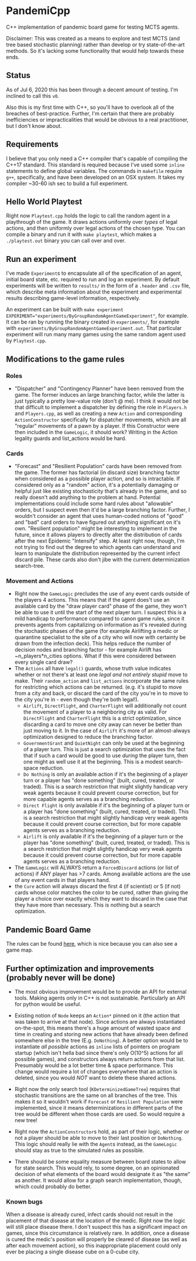 # PandemiCpp 
C++ implementation of pandemic board game for testing MCTS agents. 

Disclaimer: This was created as a means to explore and test MCTS (and tree based stochastic planning) rather than develop or try state-of-the-art methods. So it's lacking some functionality that would help towards these ends.

## Status
As of Jul 6, 2020 this has been through a decent amount of testing. I'm inclined to call this `v0`. 

Also this is my first time with C++, so you'll have to overlook all of the breaches of best-practice. Further, I'm certain that there are probably inefficiencies or impracticalities that would be obvious to a real practitioner, but I don't know about. 

## Requirements
I believe that you only need a C++ compiler that's capable of compiling the C++17 standard. This standard is required because I've used some `inline` statements to define global variables. The commands in `makefile` require `g++`, specifically, and have been developed on an OSX system. It takes my compiler ~30-60 ish sec to build a full experiment.

## Hello World Playtest
Right now `Playtest.cpp` holds the logic to call the random agent in a playthrough of the game. It draws actions uniformly over _types_ of legal actions, and then uniformly over legal actions of the chosen type. You can compile a binary and run it with `make playtest`, which makes a `./playtest.out` binary you can call over and over.

## Run an experiment
I've made `Experiment`s to encapsulate all of the specification of an agent, initial board state, etc. required to run and log an experiment. By default experiments will be written to `results/` in the form of a `.header` and `.csv` file, which describe meta information about the experiment and experimental results describing game-level information, respectively. 

An experiment can be built with `make experiment EXPERIMENT="experiments/ByGroupRandomAgentGameExperiment"`, for example. It can be ran by running the binary created in `experiments/`, for example with `experiments/ByGroupRandomAgentGameExperiment.out`. That particular experiment will run many many games using the same random agent used by `Playtest.cpp`.

## Modifications to the game rules
### Roles
- "Dispatcher" and "Contingency Planner" have been removed from the game. The former induces an large branching factor, while the latter is just typically a pretty low-value role (don't @ me). I think it would not be that difficult to implement a dispatcher by defining the role in `Players.h` and `Players.cpp`, as well as creating a new `Action` and corresponding `ActionConstructor` specifically for dispatcher movements, which are all "regular" movements of a pawn by a player. If this Constructor were then included in the `GameLogic`, it should work? Writing in the Action legality guards and list_actions would be hard.
### Cards
- "Forecast" and "Resilient Population" cards have been removed from the game. The former has factorial (in discard size) branching factor when considered as a possible player action, and so is intractable. If considered only as a "random" action, it's a potentially damaging or helpful just like existing stochasticity that's already in the game, and so really doesn't add anything to the problem at hand. Potential implementations could include some hard rules about "allowable" orders, but I suspect even then it'd be a large branching factor. Further, I wouldn't consider an agent that uses human-coded notions of "good" and "bad" card orders to have figured out anything significant on it's own. "Resilient population" might be interesting to implement in the future, since it allows players to directly alter the distribution of cards after the next Epidemic "Intensify" step. At least right now, though, I'm not trying to find out the degree to which agents can understand and learn to manipulate the distribution represented by the current infect discard pile. These cards also don't jibe with the current determinization search-tree. 

### Movement and Actions
- Right now the `GameLogic` precludes the use of any event cards outside of the players 4 actions. This means that if the agent does't use an available card by the "draw player card" phase of the game, they won't be able to use it until the start of the next player turn. I suspect this is a mild handicap to performance compared to canon game rules, since it prevents agents from capitalizing on information as it's revealed during the stochastic phases of the game (for example Airlifting a medic or quarantine specialist to the site of a city who will now with certainty be drawn from the infection deck). This helps reduce the number of decision nodes and branching factor - for example Airlift has ~n_players*n_cities options. What if this were considered between every single card draw?
- The `Actions` all have `legal()` guards, whose truth value indicates whether or not there's at least one *legal and not _entirely_ stupid* move to make. Their `random_action` and `list_actions` incorporate the same rules for restricting which actions can be returned. (e.g. it's stupid to move from a city and back, or discard the card of the city you're in to move to the city you're in - even though they're both legal!).
    - `Airlift`, `DirectFlight`, and `CharterFlight` will additionally not count the movement of a player to a neighboring city as valid. For `DirectFlight` and `CharterFlight` this is a strict optimization, since discarding a card to move one city away can never be better than just moving to it. In the case of `Airlift` it's more of an almost-always optimization designed to reduce the branching factor.
    - `GovernmentGrant` and `QuietNight` can only be used at the beginning of a player turn. This is just a search optimization that uses the fact that if such a card would be good to use _during_ the player turn, then one might as well use it at the beginning. This is a modest search-space reduction.
    - `Do Nothing` is only an available action if it's the beginning of a player turn or a player has "done something" (built, cured, treated, or traded). This is a search restriction that might slightly handicap very weak agents because it could prevent course correction, but for more capable agents serves as a branching reduction.
    - `Direct Flight` is only available if it's the beginning of a player turn or a player has "done something" (built, cured, treated, or traded). This is a search restriction that might slightly handicap very weak agents because it could prevent course correction, but for more capable agents serves as a branching reduction.
    - `Airlift` is only available if it's the beginning of a player turn or the player has "done something" (built, cured, treated, or traded). This is a search restriction that might slightly handicap very weak agents because it could prevent course correction, but for more capable agents serves as a branching reduction.
- The `GameLogic` will ALWAYS return a `ForcedDiscard` actions (or list of actions) if ANY player has >7 cards. Among available actions are the use of any event cards in that players hand. 
- the `Cure` action will always discard the first 4 (if scientist) or 5 (if not) cards whose color matches the color to be cured, rather than giving the player a choice over exactly which they want to discard in the case that they have more than necessary. This is nothing but a search optimization.

## Pandemic Board Game

The rules can be found [here](https://images-cdn.zmangames.com/us-east-1/filer_public/25/12/251252dd-1338-4f78-b90d-afe073c72363/zm7101_pandemic_rules.pdf), which is nice because you can also see a game map.

## Further optimization and improvements (probably never will be done)
- The most obvious improvement would be to provide an API for external tools. Making agents only in C++ is not sustainable. Particularly an API for python would be useful.

- Existing notion of `Node` keeps an `Action*` pinned on it (the action that was taken to arrive at that node). Since actions are always instantiated on-the-spot, this means there's a huge amount of wasted space and time in creating and storing new actions that have already been defined somewhere else in the tree (E.g. `DoNothing`). A better option would be to instantiate _all possible_ actions as `inline` lists of pointers on program startup (which isn't hella bad since there's only O(10^5) actions for all possible games), and constructors always return actions from that list. Presumably would be a lot better time & space performance. This change would require a lot of changes everywhere that an action is deleted, since you would *NOT* want to delete these shared actions.

- Right now the only search tool (`KDeterminizedGameTree`) requires that stochastic transitions are the same on all branches of the tree. This makes it so it wouldn't work if `Forecast` or `Resilient Population` were implemented, since it means determinizations in different parts of the tree would be different when those cards are used. So would require a new tree!

- Right now the `ActionConstructor`s hold, as part of their logic, whether or not a player should be able to move to their last position or `DoNothing`. This logic should really lie with the `Agent`s instead, as the `GameLogic` should stay as true to the simulated rules as possible. 

- There should be some equality measure between board states to allow for state search. This would rely, to some degree, on an opinionated decision of what elements of the board would designate it as "the same" as another. It would allow for a graph search implementation, though, which could probably do better.

### Known bugs

When a disease is already cured, infect cards should not result in the placement of that disease at the location of the medic. Right now the logic will still place disease there. I don't suspect this has a significant impact on games, since this circumstance is relatively rare. In addition, once a disease is cured the medic's position will properly be cleared of disease (as well as after each movement action), so this inappropriate placement could only ever be placing a single disease cube on a 0-cube city.
